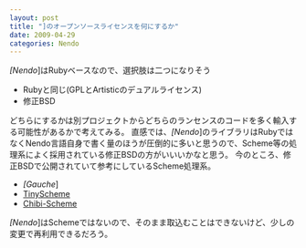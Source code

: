 ```yaml
---
layout: post
title: "]のオープンソースライセンスを何にするか"
date: 2009-04-29
categories: Nendo
---
```

*[Nendo*]はRubyベースなので、選択肢は二つになりそう
- Rubyと同じ(GPLとArtisticのデュアルライセンス)
- 修正BSD

どちらにするかは別プロジェクトからどちらのランセンスのコードを多く輸入する可能性があるかで考えてみる。
直感では、*[Nendo*]のライブラリはRubyではなくNendo言語自身で書く量のほうが圧倒的に多いと思うので、Scheme等の処理系によく採用されている修正BSDの方がいいいかなと思う。
今のところ、修正BSDで公開されていて参考にしているScheme処理系。
- *[Gauche*]
- [TinyScheme](http://tinyscheme.sourceforge.net/)
- [Chibi-Scheme](http://synthcode.com/scheme/)

*[Nendo*]はSchemeではないので、そのまま取込むことはできないけど、少しの変更で再利用できるだろう。

